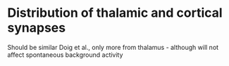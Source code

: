 # Distribution of thalamic and cortical synapses 
Should be similar Doig et al., only more from thalamus - although will not affect spontaneous background activity
